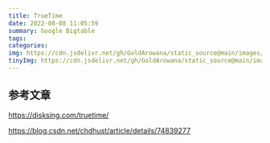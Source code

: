 ```yaml
---
title: TrueTime
date: 2022-08-08 11:05:59
summary: Google Bigtable
tags:
categories:
img: https://cdn.jsdelivr.net/gh/GoldArowana/static_source@main/images/cover/co160-m.jpg
tinyImg: https://cdn.jsdelivr.net/gh/GoldArowana/static_source@main/images/tiny/cover/co160.jpg
---
```


## 参考文章

https://disksing.com/truetime/

https://blog.csdn.net/chdhust/article/details/74839277